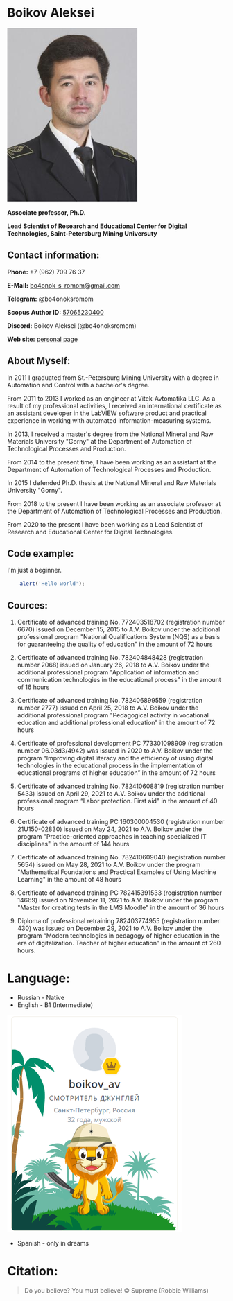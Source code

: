 # Boikov Aleksei
![img](boykov_aleksey_viktorovich.jpg)

**Associate professor, Ph.D.**

**Lead Scientist of Research and Educational Center for Digital Technologies, Saint-Petersburg Mining Universuty**

## Contact information:
**Phone:** +7 (962) 709 76 37 

**E-Mail:** bo4onok_s_romom@gmail.com

**Telegram:** @bo4onoksromom

**Scopus Author ID:** [57065230400](https://www.scopus.com/authid/detail.uri?authorId=57065230400)

**Discord:** Boikov Aleksei (@bo4onoksromom)

**Web site:** [personal page](https://nc-digital.spmi.ru/ru/worker?p=1)

## About Myself:
In 2011 I graduated from St.-Petersburg Mining University with a degree in Automation and Control with a bachelor's degree.

From 2011 to 2013 I worked as an engineer at Vitek-Avtomatika LLC. As a result of my professional activities, I received an international certificate as an assistant developer in the LabVIEW software product and practical experience in working with automated information-measuring systems.

In 2013, I received a master's degree from the National Mineral and Raw Materials University "Gorny" at the Department of Automation of Technological Processes and Production.

From 2014 to the present time, I have been working as an assistant at the Department of Automation of Technological Processes and Production.

In 2015 I defended Ph.D. thesis at the National Mineral and Raw Materials University "Gorny".

From 2018 to the present I have been working as an associate professor at the Department of Automation of Technological Processes and Production.

From 2020 to the present I have been working as a Lead Scientist of Research and Educational Center for Digital Technologies.

## Code example:
I'm just a beginner.
```javascript
    alert('Hello world');
```

## Cources:
1. Certificate of advanced training No. 772403518702 (registration number 6670) issued on December 15, 2015 to A.V. Boikov under the additional professional program "National Qualifications System (NQS) as a basis for guaranteeing the quality of education" in the amount of 72 hours

2. Certificate of advanced training No. 782404848428 (registration number 2068) issued on January 26, 2018 to A.V. Boikov under the additional professional program "Application of information and communication technologies in the educational process" in the amount of 16 hours

3. Certificate of advanced training No. 782406899559 (registration number 2777) issued on April 25, 2018 to A.V. Boikov under the additional professional program "Pedagogical activity in vocational education and additional professional education" in the amount of 72 hours

4. Certificate of professional development PC 773301098909 (registration number 06.03d3/4942) was issued in 2020 to A.V. Boikov under the program “Improving digital literacy and the efficiency of using digital technologies in the educational process in the implementation of educational programs of higher education” in the amount of 72 hours

5. Certificate of advanced training No. 782410608819 (registration number 5433) issued on April 29, 2021 to A.V. Boikov under the additional professional program “Labor protection. First aid" in the amount of 40 hours

6. Certificate of advanced training PC 160300004530 (registration number 21U150-02830) issued on May 24, 2021 to A.V. Boikov under the program "Practice-oriented approaches in teaching specialized IT disciplines" in the amount of 144 hours

7. Certificate of advanced training No. 782410609040 (registration number 5654) issued on May 28, 2021 to A.V. Boikov under the program "Mathematical Foundations and Practical Examples of Using Machine Learning" in the amount of 48 hours

8. Certificate of advanced training PC 782415391533 (registration number 14669) issued on November 11, 2021 to A.V. Boikov under the program "Master for creating tests in the LMS Moodle" in the amount of 36 hours

9. Diploma of professional retraining 782403774955 (registration number 430) was issued on December 29, 2021 to A.V. Boikov under the program “Modern technologies in pedagogy of higher education in the era of digitalization. Teacher of higher education” in the amount of 260 hours. 

# Language:
* Russian - Native
* English - B1 (Intermediate)

![img](eng_level.PNG)
* Spanish - only in dreams

# Citation:
> Do you believe? You must believe! © Supreme (Robbie Williams)